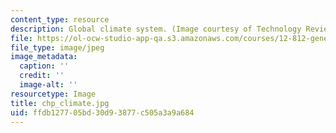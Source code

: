 ```yaml
---
content_type: resource
description: Global climate system. (Image courtesy of Technology Review, MIT.)
file: https://ol-ocw-studio-app-qa.s3.amazonaws.com/courses/12-812-general-circulation-of-the-earths-atmosphere-fall-2005/ffdb127705bd30d93877c505a3a9a684_chp_climate.jpg
file_type: image/jpeg
image_metadata:
  caption: ''
  credit: ''
  image-alt: ''
resourcetype: Image
title: chp_climate.jpg
uid: ffdb1277-05bd-30d9-3877-c505a3a9a684
---
```

